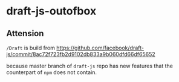 # draft-js-outofbox

## Attension

`/Draft` is build from https://github.com/facebook/draft-js/commit/8ac72f723fb2d9102db833a9b060dfd66df65652

because master branch of `draft-js` repo has new features that the counterpart of `npm` does not contain.
